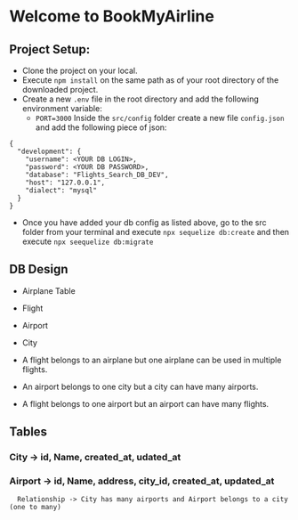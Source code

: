# Welcome to BookMyAirline

## Project Setup:
- Clone the project on your local.
- Execute `npm install` on the same path as of your root directory of the downloaded project.
- Create a new `.env` file in the root directory and add the following environment variable:
    - `PORT=3000`
Inside the `src/config` folder create a new file `config.json` and add the following piece of json:


```
{
  "development": {
    "username": <YOUR DB LOGIN>,
    "password": <YOUR DB PASSWORD>,
    "database": "Flights_Search_DB_DEV",
    "host": "127.0.0.1",
    "dialect": "mysql"
  }
}

```
- Once you have added your db config as listed above, go to the src folder from your terminal and execute `npx sequelize db:create` and then execute `npx seequelize db:migrate`


## DB Design
  - Airplane Table
  - Flight
  - Airport
  - City

  - A flight belongs to an airplane but one airplane can be used in multiple flights.
  - An airport belongs to one city but a city can have many airports.
  - A flight belongs to one airport but an airport can have many flights.

  ## Tables

  ### City -> id, Name, created_at, udated_at
  ### Airport -> id, Name, address, city_id, created_at, updated_at
      Relationship -> City has many airports and Airport belongs to a city (one to many)